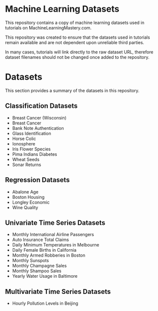 Machine Learning Datasets
=========================

This repository contains a copy of machine learning datasets used in tutorials on MachineLearningMastery.com.

This repository was created to ensure that the datasets used in tutorials remain available and are not dependent upon unreliable third parties.

In many cases, tutorials will link directly to the raw dataset URL, therefore dataset filenames should not be changed once added to the repository.

Datasets
========

This section provides a summary of the datasets in this repository.

## Classification Datasets

* Breast Cancer (Wisconsin)
* Breast Cancer
* Bank Note Authentication
* Glass Identification
* Horse Colic
* Ionosphere
* Iris Flower Species
* Pima Indians Diabetes
* Wheat Seeds
* Sonar Returns

## Regression Datasets

* Abalone Age
* Boston Housing
* Longley Economic
* Wine Quality

## Univariate Time Series Datasets

* Monthly International Airline Passengers
* Auto Insurance Total Claims
* Daily Minimum Temperatures in Melbourne
* Daily Female Births in California
* Monthly Armed Robberies in Boston
* Monthly Sunspots
* Monthly Champagne Sales
* Monthly Shampoo Sales
* Yearly Water Usage in Baltimore

## Multivariate Time Series Datasets

* Hourly Pollution Levels in Beijing

